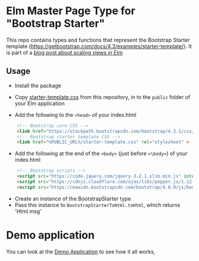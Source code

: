# Elm Master Page Type for "Bootstrap Starter"

This repo contains types and functions that represent the Bootstrap Starter template (https://getbootstrap.com/docs/4.3/examples/starter-template/). It is part of a [blog post about scaling views in Elm](https://www.freecodecamp.org/news/scaling-elm-views-with-master-view-types/)

## Usage

- Install the package
- Copy [starter-template.css](starter-template.css) from this repository, in to the `public` folder of your Elm application

- Add the following to the `<head>` of your index.html

```html
    <!-- Bootstrap core CSS -->
    <link href="https://stackpath.bootstrapcdn.com/bootstrap/4.3.1/css/bootstrap.min.css" rel="stylesheet" integrity="sha384-ggOyR0iXCbMQv3Xipma34MD+dH/1fQ784/j6cY/iJTQUOhcWr7x9JvoRxT2MZw1T" crossorigin="anonymous">    
    <!-- Bootstrap starter template CSS -->
    <link href="%PUBLIC_URL%/starter-template.css" rel="stylesheet" >
```

- Add the following at the end of the `<body>` (just before `<\body>`) of your index.html

```html
    <!-- Bootstrap scripts -->
    <script src="https://code.jquery.com/jquery-3.2.1.slim.min.js" integrity="sha384-KJ3o2DKtIkvYIK3UENzmM7KCkRr/rE9/Qpg6aAZGJwFDMVNA/GpGFF93hXpG5KkN" crossorigin="anonymous"></script>
    <script src="https://cdnjs.cloudflare.com/ajax/libs/popper.js/1.12.9/umd/popper.min.js" integrity="sha384-ApNbgh9B+Y1QKtv3Rn7W3mgPxhU9K/ScQsAP7hUibX39j7fakFPskvXusvfa0b4Q" crossorigin="anonymous"></script>
    <script src="https://maxcdn.bootstrapcdn.com/bootstrap/4.0.0/js/bootstrap.min.js" integrity="sha384-JZR6Spejh4U02d8jOt6vLEHfe/JQGiRRSQQxSfFWpi1MquVdAyjUar5+76PVCmYl" crossorigin="anonymous"></script>    
```


- Create an instance of the BootstrapStarter type
- Pass this instance to `BootstrapStarterToHtml.toHtml`, which returns 'Html msg'

# Demo application

You can look at the [Demo Application](https://github.com/ceddlyburge/elm-bootstrap-starter-demo) to see how it all works, 

